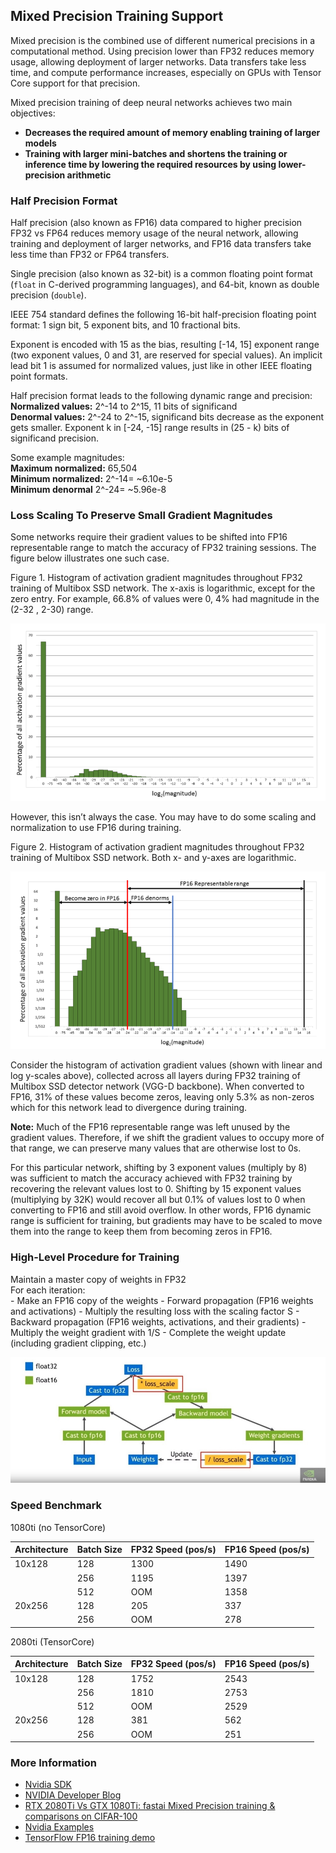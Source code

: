 ## Mixed Precision Training Support

Mixed precision is the combined use of different numerical precisions in a computational method. Using precision lower than FP32 reduces memory usage, allowing deployment of larger networks. Data transfers take less time, and compute performance increases, especially on GPUs with Tensor Core support for that precision.

Mixed precision training of deep neural networks achieves two main objectives:  
- **Decreases the required amount of memory enabling training of larger models**  
- **Training with larger mini-batches and shortens the training or inference time by lowering the required resources by using lower-precision arithmetic**

### Half Precision Format

Half precision (also known as FP16) data compared to higher precision FP32 vs FP64 reduces memory usage of the neural network, allowing training and deployment of larger networks, and FP16 data transfers take less time than FP32 or FP64 transfers.

Single precision (also known as 32-bit) is a common floating point format (`float` in C-derived programming languages), and 64-bit, known as double precision (`double`).

IEEE 754 standard defines the following 16-bit half-precision floating point format: 1 sign bit, 5 exponent bits, and 10 fractional bits.

Exponent is encoded with 15 as the bias, resulting [-14, 15] exponent range (two exponent values, 0 and 31, are reserved for special values). An implicit lead bit 1 is assumed for normalized values, just like in other IEEE floating point formats.

Half precision format leads to the following dynamic range and precision:  
**Normalized values:** 2^-14 to 2^15, 11 bits of significand  
**Denormal values:** 2^-24 to 2^-15, significand bits decrease as the exponent gets smaller. Exponent k in [-24, -15] range results in (25 - k) bits of significand precision.  

Some example magnitudes:  
**Maximum normalized:** 65,504  
**Minimum normalized:** 2^-14= ~6.10e-5  
**Minimum denormal** 2^-24= ~5.96e-8

### Loss Scaling To Preserve Small Gradient Magnitudes

Some networks require their gradient values to be shifted into FP16 representable range to match the accuracy of FP32 training sessions. The figure below illustrates one such case.

Figure 1. Histogram of activation gradient magnitudes throughout FP32 training of Multibox SSD network. The x-axis is logarithmic, except for the zero entry. For example, 66.8% of values were 0, 4% had magnitude in the (2-32 , 2-30) range.

![fig1](gradients.png)

However, this isn’t always the case. You may have to do some scaling and normalization to use FP16 during training.

Figure 2. Histogram of activation gradient magnitudes throughout FP32 training of Multibox SSD network. Both x- and y-axes are logarithmic.

![fig2](gradients2.png)

Consider the histogram of activation gradient values (shown with linear and log y-scales above), collected across all layers during FP32 training of Multibox SSD detector network (VGG-D backbone). When converted to FP16, 31% of these values become zeros, leaving only 5.3% as non-zeros which for this network lead to divergence during training.

**Note:** Much of the FP16 representable range was left unused by the gradient values. Therefore, if we shift the gradient values to occupy more of that range, we can preserve many values that are otherwise lost to 0s.

For this particular network, shifting by 3 exponent values (multiply by 8) was sufficient to match the accuracy achieved with FP32 training by recovering the relevant values lost to 0. Shifting by 15 exponent values (multiplying by 32K) would recover all but 0.1% of values lost to 0 when converting to FP16 and still avoid overflow. In other words, FP16 dynamic range is sufficient for training, but gradients may have to be scaled to move them into the range to keep them from becoming zeros in FP16.

### High-Level Procedure for Training

Maintain a master copy of weights in FP32  
For each iteration:  
    - Make an FP16 copy of the weights
    - Forward propagation (FP16 weights and activations)
    - Multiply the resulting loss with the scaling factor S
    - Backward propagation (FP16 weights, activations, and their gradients)
    - Multiply the weight gradient with 1/S
    - Complete the weight update (including gradient clipping, etc.)

![fig3](procedure.png)

### Speed Benchmark

1080ti (no TensorCore)

|Architecture|Batch Size|FP32 Speed (pos/s)|FP16 Speed (pos/s)|
|------------|----------|------------------|------------------|
|10x128      |128       |1300              |1490              |
|            |256       |1195              |1397              |
|            |512       |OOM               |1358              |
|20x256      |128       |205               |337               |
|            |256       |OOM               |278               |

2080ti (TensorCore)

|Architecture|Batch Size|FP32 Speed (pos/s)|FP16 Speed (pos/s)|
|------------|----------|------------------|------------------|
|10x128      |128       |1752              |2543              |
|            |256       |1810              |2753              |
|            |512       |OOM               |2529              |
|20x256      |128       |381               |562               |
|            |256       |OOM               |251               |


### More Information

- [Nvidia SDK](https://docs.nvidia.com/deeplearning/sdk/mixed-precision-training/index.html#training)  
- [NVIDIA Developer Blog](https://devblogs.nvidia.com/mixed-precision-training-deep-neural-networks/)  
- [RTX 2080Ti Vs GTX 1080Ti: fastai Mixed Precision training & comparisons on CIFAR-100](https://hackernoon.com/rtx-2080ti-vs-gtx-1080ti-fastai-mixed-precision-training-comparisons-on-cifar-100-761d8f615d7f)  
- [Nvidia Examples](https://github.com/godmoves/nvidia-examples)
- [TensorFlow FP16 training demo](https://github.com/khcs/fp16-demo-tf)

